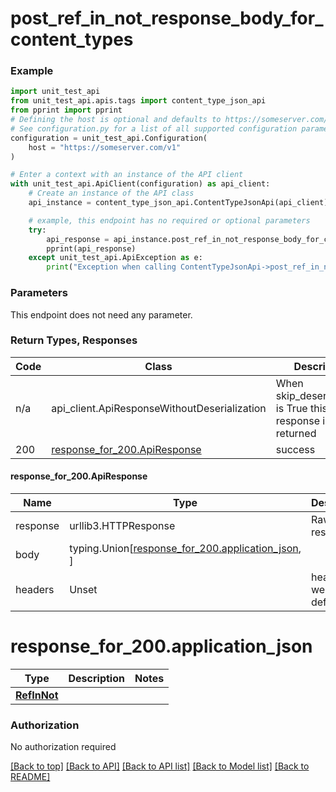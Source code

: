 <a name="top"></a>
# **post_ref_in_not_response_body_for_content_types**
<a name="post_ref_in_not_response_body_for_content_types"></a>


### Example

```python
import unit_test_api
from unit_test_api.apis.tags import content_type_json_api
from pprint import pprint
# Defining the host is optional and defaults to https://someserver.com/v1
# See configuration.py for a list of all supported configuration parameters.
configuration = unit_test_api.Configuration(
    host = "https://someserver.com/v1"
)

# Enter a context with an instance of the API client
with unit_test_api.ApiClient(configuration) as api_client:
    # Create an instance of the API class
    api_instance = content_type_json_api.ContentTypeJsonApi(api_client)

    # example, this endpoint has no required or optional parameters
    try:
        api_response = api_instance.post_ref_in_not_response_body_for_content_types()
        pprint(api_response)
    except unit_test_api.ApiException as e:
        print("Exception when calling ContentTypeJsonApi->post_ref_in_not_response_body_for_content_types: %s\n" % e)
```
### Parameters
This endpoint does not need any parameter.

### Return Types, Responses

Code | Class | Description
------------- | ------------- | -------------
n/a | api_client.ApiResponseWithoutDeserialization | When skip_deserialization is True this response is returned
200 | [response_for_200.ApiResponse](#response_for_200.ApiResponse) | success

#### <a id="response_for_200.ApiResponse" >response_for_200.ApiResponse</a>
Name | Type | Description  | Notes
------------- | ------------- | ------------- | -------------
response | urllib3.HTTPResponse | Raw response |
body | typing.Union[[response_for_200.application_json](#response_for_200.application_json), ] |  |
headers | Unset | headers were not defined |

# <a id="response_for_200.application_json" >response_for_200.application_json</a>
Type | Description  | Notes
------------- | ------------- | -------------
[**RefInNot**](../../../components/schema/ref_in_not.RefInNot.md) |  | 


### Authorization

No authorization required

[[Back to top]](#top) [[Back to API]](../ContentTypeJsonApi.md) [[Back to API list]](../../../../README.md#documentation-for-api-endpoints) [[Back to Model list]](../../../../README.md#documentation-for-models) [[Back to README]](../../../../README.md)


